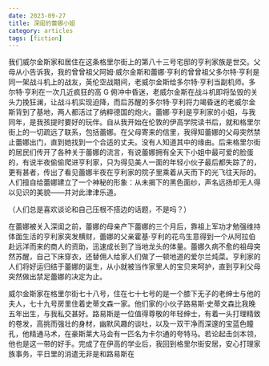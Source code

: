 ```yaml
---
date: 2023-09-27
title: 深闺的蕾娜小姐
category: articles
tags: [fiction]
---
```




我们威尔金斯家和居住在这条格里尔街上的第八十三号宅邸的亨利家族是世交。父母从小告诉我，我的曾曾祖父阿姆·威尔金斯和蕾娜·亨利的曾曾祖父多尔特·亨利是同一架战斗机上的战友，英伦空战期间，老威尔金斯给多尔特·亨利当副机师。多尔特·亨利在一次几近疯狂的高 G 俯冲中昏迷，老威尔金斯在战斗机即将坠毁的关头力挽狂澜，让战斗机实现迫降，而后苏醒的多尔特·亨利将力竭昏迷的老威尔金斯背到了基地，两人都活过了纳粹德国的炮火。蕾娜·亨利是亨利家的小姐，与我同年，是我孩提时要好的玩伴。自从我开始在伦敦的伊高学院读书后，就和格里尔街上的一切疏远了联系，包括蕾娜。在父母寄来的信里，我得知蕾娜的父母突然禁止蕾娜出门，直到她找到一个合适的丈夫。没有人知道其中的缘由。后来格里尔街的居民们传开了各种关于蕾娜的流言，有说蕾娜拥有全天下小姐中最可爱的脸蛋的，有说半夜偷偷爬进亨利家，只为得见美人一面的年轻小伙子最后都失踪了的，更有甚者，传出了看见蕾娜半夜在亨利家的院子里乘着从天而下的光飞往天际的。人们擅自给蕾娜建立了一个神秘的形象：从未揭下的黑色面纱，声名远扬却无人得以见识的美貌——并对此津津乐道。

（人们总是喜欢谈论和自己压根不搭边的话题，不是吗？）

在蕾娜被关入深闺之前，蕾娜的母亲产下蕾娜的三个月后，靠祖上军功才勉强维持体面生活的亨利家突发横财，蕾娜的父亲霍基·亨利的花鸟生意得到一个从阿拉伯赴远洋而来的商人的资助，迅速成长到了当地龙头的体量。蕾娜久病不愈的祖母突然苏醒，自己下床穿衣，还替佣人给家人们做了一顿地道的爱尔兰炖菜。亨利家的人们将好运归结于蕾娜的诞生，从小就被当作家里人的宝贝来呵护，直到亨利父母突然做出禁足蕾娜的决定为止。

威尔金斯家在格里尔街七十八号，住在七十七号的是一个膝下无子的老绅士与他的夫人，七十九号房里住着史蒂文森一家。他们家的小伙子路易斯·史蒂文森比我晚五年出生，与我私交甚好。路易斯是一位值得尊敬的年轻绅士，有着一头打理精致的卷发，高挑而强壮的身材，幽默风趣的谈吐，以及一双干净而深邃的宝蓝色瞳孔，他精通马术，在豪斯莱大马会有一匹名为卡尔通的夸特马。若论起击剑本领，他也是这一带的好手。完成了在伊高的学业后，我回到格里尔街安居，安心打理家族事务，平日里的消遣无非是和路易斯在
    